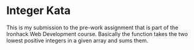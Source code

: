 # Integer Kata
This is my submission to the pre-work assignment that is part of the Ironhack Web Development course. Basically the function takes the two lowest positive integers in a given array and sums them.